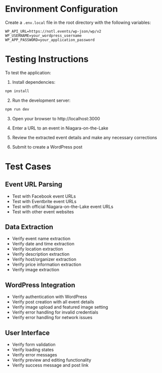 # Environment Configuration

Create a `.env.local` file in the root directory with the following variables:

```
WP_API_URL=https://notl.events/wp-json/wp/v2
WP_USERNAME=your_wordpress_username
WP_APP_PASSWORD=your_application_password
```

# Testing Instructions

To test the application:

1. Install dependencies:
```bash
npm install
```

2. Run the development server:
```bash
npm run dev
```

3. Open your browser to http://localhost:3000

4. Enter a URL to an event in Niagara-on-the-Lake

5. Review the extracted event details and make any necessary corrections

6. Submit to create a WordPress post

# Test Cases

## Event URL Parsing
- Test with Facebook event URLs
- Test with Eventbrite event URLs
- Test with official Niagara-on-the-Lake event URLs
- Test with other event websites

## Data Extraction
- Verify event name extraction
- Verify date and time extraction
- Verify location extraction
- Verify description extraction
- Verify host/organizer extraction
- Verify price information extraction
- Verify image extraction

## WordPress Integration
- Verify authentication with WordPress
- Verify post creation with all event details
- Verify image upload and featured image setting
- Verify error handling for invalid credentials
- Verify error handling for network issues

## User Interface
- Verify form validation
- Verify loading states
- Verify error messages
- Verify preview and editing functionality
- Verify success message and post link

